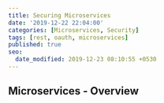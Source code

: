 ```yaml
---
title: Securing Microservices
date: '2019-12-22 22:04:00'
categories: [Microservices, Security]
tags: [rest, oauth, microservices]
published: true
seo:
  date_modified: 2019-12-23 08:10:55 +0530
---
```


## Microservices - Overview